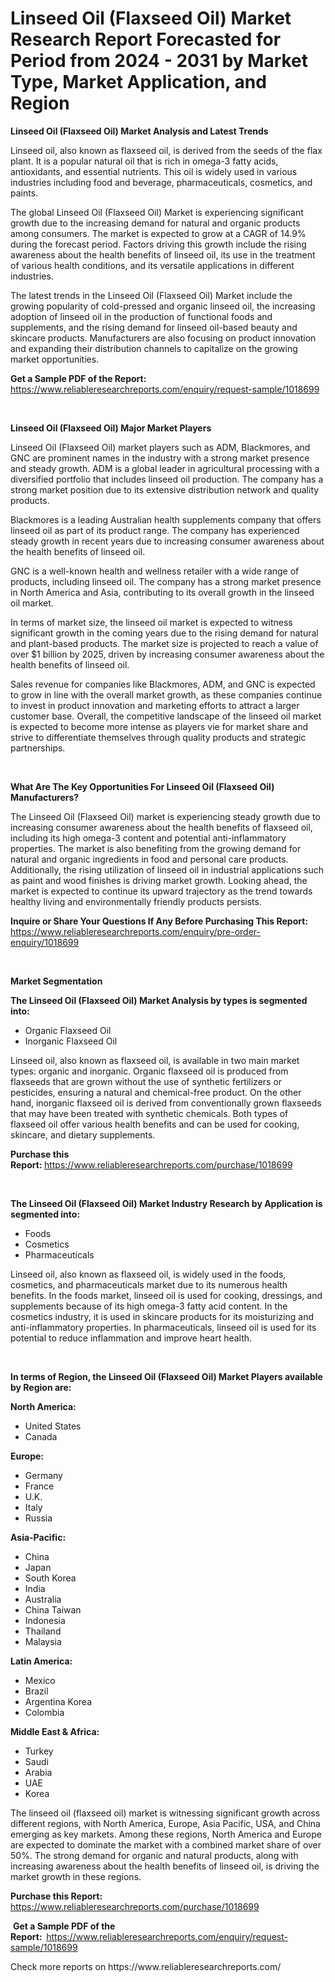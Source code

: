 <p><h1>Linseed Oil (Flaxseed Oil) Market Research Report Forecasted for Period from 2024 -  2031 by Market Type, Market Application, and Region</h1></p><p><strong>Linseed Oil (Flaxseed Oil) Market Analysis and Latest Trends</strong></p>
<p><p>Linseed oil, also known as flaxseed oil, is derived from the seeds of the flax plant. It is a popular natural oil that is rich in omega-3 fatty acids, antioxidants, and essential nutrients. This oil is widely used in various industries including food and beverage, pharmaceuticals, cosmetics, and paints.</p><p>The global Linseed Oil (Flaxseed Oil) Market is experiencing significant growth due to the increasing demand for natural and organic products among consumers. The market is expected to grow at a CAGR of 14.9% during the forecast period. Factors driving this growth include the rising awareness about the health benefits of linseed oil, its use in the treatment of various health conditions, and its versatile applications in different industries.</p><p>The latest trends in the Linseed Oil (Flaxseed Oil) Market include the growing popularity of cold-pressed and organic linseed oil, the increasing adoption of linseed oil in the production of functional foods and supplements, and the rising demand for linseed oil-based beauty and skincare products. Manufacturers are also focusing on product innovation and expanding their distribution channels to capitalize on the growing market opportunities.</p></p>
<p><strong>Get a Sample PDF of the Report:&nbsp;</strong> <a href="https://www.reliableresearchreports.com/enquiry/request-sample/1018699">https://www.reliableresearchreports.com/enquiry/request-sample/1018699</a></p>
<p>&nbsp;</p>
<p><strong>Linseed Oil (Flaxseed Oil) Major Market Players</strong></p>
<p><p>Linseed Oil (Flaxseed Oil) market players such as ADM, Blackmores, and GNC are prominent names in the industry with a strong market presence and steady growth. ADM is a global leader in agricultural processing with a diversified portfolio that includes linseed oil production. The company has a strong market position due to its extensive distribution network and quality products.</p><p>Blackmores is a leading Australian health supplements company that offers linseed oil as part of its product range. The company has experienced steady growth in recent years due to increasing consumer awareness about the health benefits of linseed oil.</p><p>GNC is a well-known health and wellness retailer with a wide range of products, including linseed oil. The company has a strong market presence in North America and Asia, contributing to its overall growth in the linseed oil market.</p><p>In terms of market size, the linseed oil market is expected to witness significant growth in the coming years due to the rising demand for natural and plant-based products. The market size is projected to reach a value of over $1 billion by 2025, driven by increasing consumer awareness about the health benefits of linseed oil.</p><p>Sales revenue for companies like Blackmores, ADM, and GNC is expected to grow in line with the overall market growth, as these companies continue to invest in product innovation and marketing efforts to attract a larger customer base. Overall, the competitive landscape of the linseed oil market is expected to become more intense as players vie for market share and strive to differentiate themselves through quality products and strategic partnerships.</p></p>
<p>&nbsp;</p>
<p><strong>What Are The Key Opportunities For Linseed Oil (Flaxseed Oil) Manufacturers?</strong></p>
<p><p>The Linseed Oil (Flaxseed Oil) market is experiencing steady growth due to increasing consumer awareness about the health benefits of flaxseed oil, including its high omega-3 content and potential anti-inflammatory properties. The market is also benefiting from the growing demand for natural and organic ingredients in food and personal care products. Additionally, the rising utilization of linseed oil in industrial applications such as paint and wood finishes is driving market growth. Looking ahead, the market is expected to continue its upward trajectory as the trend towards healthy living and environmentally friendly products persists.</p></p>
<p><strong>Inquire or Share Your Questions If Any Before Purchasing This Report:</strong> <a href="https://www.reliableresearchreports.com/enquiry/pre-order-enquiry/1018699">https://www.reliableresearchreports.com/enquiry/pre-order-enquiry/1018699</a></p>
<p>&nbsp;</p>
<p><strong>Market Segmentation</strong></p>
<p><strong>The Linseed Oil (Flaxseed Oil) Market Analysis by types is segmented into:</strong></p>
<p><ul><li>Organic Flaxseed Oil</li><li>Inorganic Flaxseed Oil</li></ul></p>
<p><p>Linseed oil, also known as flaxseed oil, is available in two main market types: organic and inorganic. Organic flaxseed oil is produced from flaxseeds that are grown without the use of synthetic fertilizers or pesticides, ensuring a natural and chemical-free product. On the other hand, inorganic flaxseed oil is derived from conventionally grown flaxseeds that may have been treated with synthetic chemicals. Both types of flaxseed oil offer various health benefits and can be used for cooking, skincare, and dietary supplements.</p></p>
<p><strong>Purchase this Report:&nbsp;</strong><a href="https://www.reliableresearchreports.com/purchase/1018699">https://www.reliableresearchreports.com/purchase/1018699</a></p>
<p>&nbsp;</p>
<p><strong>The Linseed Oil (Flaxseed Oil) Market Industry Research by Application is segmented into:</strong></p>
<p><ul><li>Foods</li><li>Cosmetics</li><li>Pharmaceuticals</li></ul></p>
<p><p>Linseed oil, also known as flaxseed oil, is widely used in the foods, cosmetics, and pharmaceuticals market due to its numerous health benefits. In the foods market, linseed oil is used for cooking, dressings, and supplements because of its high omega-3 fatty acid content. In the cosmetics industry, it is used in skincare products for its moisturizing and anti-inflammatory properties. In pharmaceuticals, linseed oil is used for its potential to reduce inflammation and improve heart health.</p></p>
<p>&nbsp;</p>
<p><strong>In terms of Region, the Linseed Oil (Flaxseed Oil) Market Players available by Region are:</strong></p>
<p>
    <p> <strong> North America: </strong>
        <ul>
            <li>United States</li>
            <li>Canada</li>
        </ul>
        </p> 
    <p> <strong> Europe: </strong>
        <ul>
            <li>Germany</li>
            <li>France</li>
            <li>U.K.</li>
            <li>Italy</li>
            <li>Russia</li>
        </ul>
        </p> 
    <p> <strong> Asia-Pacific: </strong>
        <ul>
            <li>China</li>
            <li>Japan</li>
            <li>South Korea</li>
            <li>India</li>
            <li>Australia</li>
            <li>China Taiwan</li>
            <li>Indonesia</li>
            <li>Thailand</li>
            <li>Malaysia</li>
        </ul>
        </p> 
    <p> <strong> Latin America: </strong>
        <ul>
            <li>Mexico</li>
            <li>Brazil</li>
            <li>Argentina Korea</li>
            <li>Colombia</li>
        </ul>
        </p> 
    <p> <strong> Middle East & Africa: </strong>
        <ul>
            <li>Turkey</li>
            <li>Saudi</li>
            <li>Arabia</li>
            <li>UAE</li>
            <li>Korea</li>
        </ul>
    </p>
    </p>
<p><p>The linseed oil (flaxseed oil) market is witnessing significant growth across different regions, with North America, Europe, Asia Pacific, USA, and China emerging as key markets. Among these regions, North America and Europe are expected to dominate the market with a combined market share of over 50%. The strong demand for organic and natural products, along with increasing awareness about the health benefits of linseed oil, is driving the market growth in these regions.</p></p>
<p><strong>Purchase this Report: </strong><a href="https://www.reliableresearchreports.com/purchase/1018699">https://www.reliableresearchreports.com/purchase/1018699</a></p>
<p>&nbsp;<strong>Get a Sample PDF of the Report:&nbsp;&nbsp;</strong><a href="https://www.reliableresearchreports.com/enquiry/request-sample/1018699">https://www.reliableresearchreports.com/enquiry/request-sample/1018699</a></p>
<p><strong></strong></p>
<p>Check more reports on https://www.reliableresearchreports.com/</p>